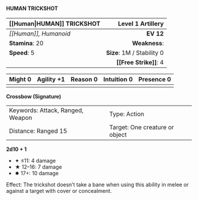#### HUMAN TRICKSHOT

| [[Human\|HUMAN]] TRICKSHOT |      **Level 1 Artillery** |
| :------------------------- | -------------------------: |
| *[[Human]], Humanoid*      |                  **EV 12** |
| **Stamina**: 20            |              **Weakness**: |
| **Speed**: 5               | **Size**: 1M / Stability 0 |
|                            |     **[[Free Strike]]**: 4 |

| **Might** 0 | **Agility** +1 | **Reason** 0 | **Intuition** 0 | **Presence** 0 |
| ----------- | -------------- | ------------ | --------------- | -------------- |
|             |                |              |                 |                |

**Crossbow (Signature)**

|                                  |                                |
| :------------------------------- | :----------------------------- |
| Keywords: Attack, Ranged, Weapon | Type: Action                   |
| Distance: Ranged 15              | Target: One creature or object |

**2d10 + 1**

- ✦ ≤11: 4 damage
- ★ 12–16: 7 damage
- ✸ 17+: 10 damage

Effect: The trickshot doesn’t take a bane when using this ability in melee or against a target with cover or concealment.
